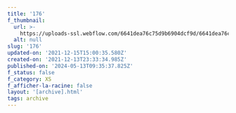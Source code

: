 ```yaml
---
title: '176'
f_thumbnail:
  url: >-
    https://uploads-ssl.webflow.com/6641dea76c75d9b6904dcf9d/6641dea76c75d9b6904dd28e_176.jpg
  alt: null
slug: '176'
updated-on: '2021-12-15T15:00:35.580Z'
created-on: '2021-12-13T23:33:34.985Z'
published-on: '2024-05-13T09:35:37.825Z'
f_status: false
f_category: XS
f_afficher-la-racine: false
layout: '[archive].html'
tags: archive
---
```



